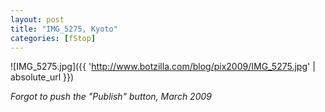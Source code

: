 ```yaml
---
layout: post
title: "IMG_5275, Kyoto"
categories: [fStop]
---
```



![IMG_5275.jpg]({{ 'http://www.botzilla.com/blog/pix2009/IMG_5275.jpg' | absolute_url }})


<i>Forgot to push the "Publish" button, March 2009</i>
